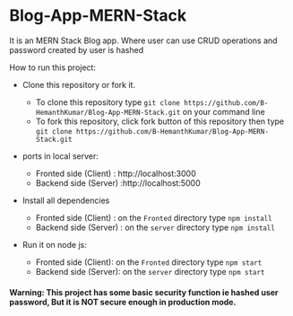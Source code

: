 # Blog-App-MERN-Stack
It is an MERN Stack  Blog app. Where user can use CRUD operations and password created by user is hashed  

How to run this project:

- Clone this repository or fork it.
  - To clone this repository type `git clone https://github.com/B-HemanthKumar/Blog-App-MERN-Stack.git` on your command line
  - To fork this repository, click fork button of this repository then type `git clone https://github.com/B-HemanthKumar/Blog-App-MERN-Stack.git`

- ports in local server:

  - Fronted side (Client) : http://localhost:3000
  - Backend side (Server) :http://localhost:5000

- Install all dependencies

  - Fronted side (Client) : on the `Fronted` directory type `npm install`
  - Backend side (Server) : on the `server` directory type `npm install`

- Run it on node js:

  - Fronted side (Client): on the `Fronted` directory type `npm start`
  - Backend side (Server): on the `server` directory type `npm start` 

#### Warning: This project has some basic security function ie hashed user password, But it is NOT secure enough in production mode.
